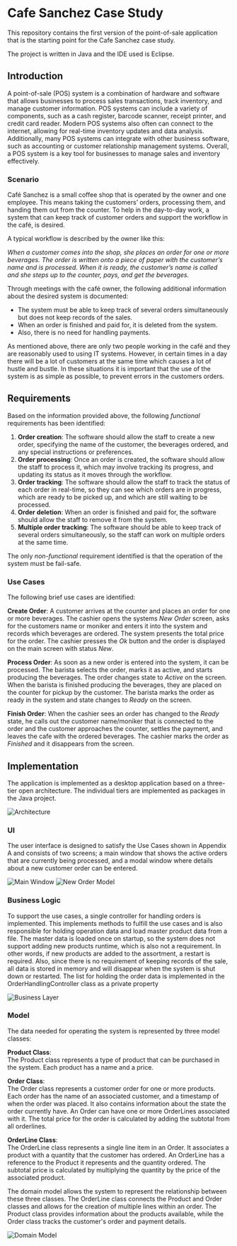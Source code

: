 # Cafe Sanchez Case Study
 This repository contains the first version of the point-of-sale application that is the starting point for the Cafe Sanchez case study.  

The project is written in Java and the IDE used is Eclipse.
 
 ## Introduction
 
 A point-of-sale (POS) system is a combination of hardware and software that allows businesses to process sales transactions, track inventory, and manage customer information. POS systems can include a variety of components, such as a cash register, barcode scanner, receipt printer, and credit card reader. Modern POS systems also often can connect to the internet, allowing for real-time inventory updates and data analysis. Additionally, many POS systems can integrate with other business software, such as accounting or customer relationship management systems. Overall, a POS system is a key tool for businesses to manage sales and inventory effectively.

### Scenario
Café Sanchez is a small coffee shop that is operated by the owner and one employee. This means taking the customers’ orders, processing them, and handing them out from the counter. To help in the day-to-day work, a system that can keep track of customer orders and support the workflow in the café, is desired.  

A typical workflow is described by the owner like this:  

*When a customer comes into the shop, she places an order for one or more beverages. The order is written onto a piece of paper with the customer’s name and is processed. When it is ready, the customer’s name is called and she steps up to the counter, pays, and get the beverages.*  
 
Through meetings with the café owner, the following additional information about the desired system is documented:  
* The system must be able to keep track of several orders simultaneously but does not keep records of the sales. 
* When an order is finished and paid for, it is deleted from the system. 
* Also, there is no need for handling payments.

As mentioned above, there are only two people working in the café and they are reasonably used to using IT systems. However, in certain times in a day there will be a lot of customers at the same time which causes a lot of hustle and bustle. In these situations it is important that the use of the system is as simple as possible, to prevent errors in the customers orders.

## Requirements
Based on the information provided above, the following *functional* requirements has been identified:  
1. **Order creation**: The software should allow the staff to create a new order, specifying the name of the customer, the beverages ordered, and any special instructions or preferences.
1. **Order processing**: Once an order is created, the software should allow the staff to process it, which may involve tracking its progress, and updating its status as it moves through the workflow.
1. **Order tracking**: The software should allow the staff to track the status of each order in real-time, so they can see which orders are in progress, which are ready to be picked up, and which are still waiting to be processed.
1. **Order deletion**: When an order is finished and paid for, the software should allow the staff to remove it from the system.
1. **Multiple order tracking**: The software should be able to keep track of several orders simultaneously, so the staff can work on multiple orders at the same time.

The only *non-functional* requirement identified is that the operation of the system must be fail-safe.

### Use Cases
The following brief use cases are identified:

**Create Order**: A customer arrives at the counter and places an order for one or more beverages. The cashier opens the systems *New Order* screen, asks for the customers name or moniker and enters it into the system and records which beverages are ordered. The system presents the total price for the order. The cashier presses the *Ok* button and the order is displayed on the main screen with status *New*.

**Process Order**: As soon as a new order is entered into the system, it can be processed. The barista selects the order, marks it as active, and starts producing the beverages. The order changes state to *Active* on the screen. When the barista is finished producing the beverages, they are placed on the counter for pickup by the customer. The barista marks the order as ready in the system and state changes to *Ready* on the screen. 

**Finish Order**: When the cashier sees an order has changed to the *Ready* state, he calls out the customer name/moniker that is connected to the order and the customer approaches the counter, settles the payment, and leaves the cafe with the ordered beverages. The cashier marks the order as *Finished* and it disappears from the screen.

## Implementation
The application is implemented as a desktop application based on a three-tier open architecture. The individual tiers are implemented as packages in the Java project.

![Architecture][architecture]

### UI
The user interface is designed to satisfy the Use Cases shown in Appendix A and consists of two screens; a main window that shows the active orders that are currently being processed, and a modal window where details about a new customer order can be entered.

![Main Window][mainwindow]
![New Order Model][newordermodal]

### Business Logic
To support the use cases, a single controller for handling orders is implemented. This implements methods to fulfill the use cases and is also responsible for holding operation data and load master product data from a file. The master data is loaded once on startup, so the system does not support adding new products runtime, which is also not a requirement. In other words, if new products are added to the assortment, a restart is required. Also, since there is no requirement of keeping records of the sale, all data is stored in memory and will disappear when the system is shut down or restarted. The list for holding the order data is implemented in the OrderHandlingController class as a private property

![Business Layer][businesslayer]

### Model
The data needed for operating the system is represented by three model classes:

**Product Class**:  
The Product class represents a type of product that can be purchased in the system. Each product has a name and a price. 

**Order Class**:  
The Order class represents a customer order for one or more products. Each order has the name of an associated customer, and a timestamp of when the order was placed. It also contains information about the state the order currently have. An Order can have one or more OrderLines associated with it. The total price for the order is calculated by adding the subtotal from all orderlines.

**OrderLine Class**:  
The OrderLine class represents a single line item in an Order. It associates a product with a quantity that the customer has ordered. An OrderLine has a reference to the Product it represents and the quantity ordered. The subtotal price is calculated by multiplying the quantity by the price of the associated product.

The domain model allows the system to represent the relationship between these three classes. The OrderLine class connects the Product and Order classes and allows for the creation of multiple lines within an order. The Product class provides information about the products available, while the Order class tracks the customer's order and payment details.

![Domain Model][domainmodel]



[architecture]: /Graphics/Architecture.svg "Architecture" 
[mainwindow]: /Graphics/screen1.png "Main screen with active orders"
[newordermodal]: /Graphics/screen2.png "Dialog for creating new orders"
[businesslayer]: /Graphics/business_layer.png "Business Logic Layer"
[domainmodel]: /Graphics/model_layer.png "Domain model"
